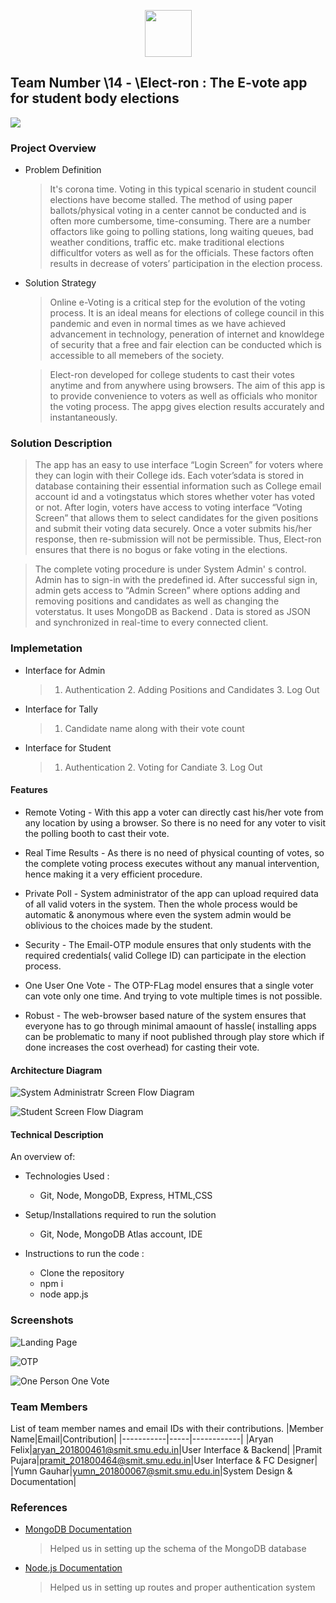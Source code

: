 <p align="center">
  <img width="75px" height="75px" src="https://icons-for-free.com/iconfiles/png/512/poll+18px-131987943364213195.png">
</p>

## Team Number \14 - \Elect-ron : The E-vote app for student body elections

![](Screenshots/votetime.jpg)

### Project Overview

* Problem Definition
    > It's corona time. Voting in this typical scenario in student council elections have become stalled. The method of using paper ballots/physical voting in a center cannot be conducted and is often more cumbersome, time-consuming. There are a number offactors like going to polling stations, long waiting queues, bad weather conditions, traffic etc. make traditional elections difficultfor voters as well as for the officials. These factors often results in decrease of voters’ participation in the election process.

* Solution Strategy
    > Online e-Voting is a critical step for the evolution of the voting process. It is an ideal means for elections of college council in this pandemic and even in normal times as we have achieved advancement in technology, peneration of internet and knowldege of security that a free and fair election can be conducted which is accessible to all memebers of the society.

    >Elect-ron developed for college students to cast their votes anytime and from anywhere using browsers.  The aim of this app is to provide convenience to voters as well as officials who monitor the voting process. The appg gives election results accurately and instantaneously.

### Solution Description

>The app has an easy to use interface “Login Screen” for voters where they can login with their College ids. Each voter’sdata is stored in database containing their essential information such as College email account id and a votingstatus which stores whether voter  has voted or not. After login, voters have access to voting interface “Voting Screen” that allows them to select candidates for the given positions and submit their voting data securely. Once a voter submits his/her response, then re-submission will not be permissible. Thus, Elect-ron ensures that there is no bogus or fake voting in the elections.

>The complete voting procedure is under System Admin' s control. Admin has to sign-in with the predefined id. After successful sign in, admin gets access to “Admin Screen” where options adding and removing positions  and candidates as well as changing the voterstatus. It uses MongoDB as Backend . Data is stored as JSON and synchronized in real-time to every connected client. 

### Implemetation


* Interface for Admin
    > 1. Authentication
      2. Adding Positions and Candidates
      3. Log Out
      
* Interface for Tally
    > 1. Candidate name along with their vote count
      
* Interface for Student
    > 1. Authentication
      2. Voting for Candiate
      3. Log Out


#### Features

  * Remote Voting - With this app a voter can directly cast his/her vote from any location by using a browser. So there is no need for any voter to visit the polling booth to cast their vote.
  
  * Real Time Results - As there is no need of physical counting of votes, so the complete voting process executes without any manual intervention, hence making it a very efficient procedure.
  
  * Private Poll - System administrator of the app can upload required data of all valid voters in the system. Then the whole process would be automatic & anonymous where even the system admin would be oblivious to the choices made by the student. 
  
  * Security - The Email-OTP module ensures that only students with the required credentials( valid College ID) can participate in the election process. 
  
  * One User One Vote - The OTP-FLag model ensures that a single voter can vote only one time. And trying to vote multiple times is not possible. 
  
  * Robust - The web-browser based nature of the system ensures that everyone has to go through minimal amaount of hassle( installing apps can be problematic to many if noot published through play store which if done increases the cost overhead) for casting their vote. 
  


#### Architecture Diagram

![System Administratr Screen Flow Diagram](Screenshots/Admin1.png)

![Student Screen Flow Diagram](Screenshots/Voter1.png)


#### Technical Description

An overview of:
* Technologies Used : 
    * Git, Node, MongoDB, Express, HTML,CSS 

* Setup/Installations required to run the solution
    * Git, Node, MongoDB Atlas account, IDE

* Instructions to run the code : 
    * Clone the repository
    * npm i
    * node app.js

### Screenshots
![Landing Page](Screenshots/1.png)

![OTP](Screenshots/2.png)

![One Person One Vote](Screenshots/5.png)



### Team Members
List of team member names and email IDs with their contributions.
|Member Name|Email|Contribution|
|-----------|-----|------------|
|Aryan Felix|aryan_201800461@smit.smu.edu.in|User Interface & Backend|
|Pramit Pujara|pramit_201800464@smit.smu.edu.in|User Interface & FC Designer|
|Yumn Gauhar|yumn_201800067@smit.smu.edu.in|System Design & Documentation|

### References

 - [MongoDB Documentation](https://docs.mongodb.com/)

    >   Helped us in setting up the schema of the MongoDB database
    
 - [Node.js Documentation](https://nodejs.org/en/docs/)

    >   Helped us in setting up routes and proper authentication system
    
    

  




